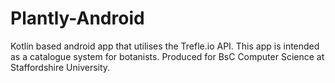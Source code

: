 # Plantly-Android
Kotlin based android app that utilises the Trefle.io API.
This app is intended as a catalogue system for botanists.
Produced for BsC Computer Science at Staffordshire University.
